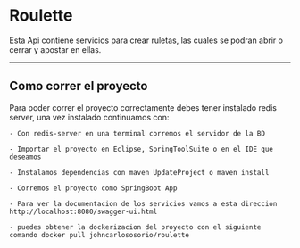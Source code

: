 # Roulette

Esta Api contiene servicios para crear ruletas, las cuales se podran abrir o cerrar y apostar en ellas.

---

## Como correr el proyecto

Para poder correr el proyecto correctamente debes tener instalado redis server, una vez instalado continuamos con:
    
    - Con redis-server en una terminal corremos el servidor de la BD

    - Importar el proyecto en Eclipse, SpringToolSuite o en el IDE que deseamos

    - Instalamos dependencias con maven UpdateProject o maven install

    - Corremos el proyecto como SpringBoot App

    - Para ver la documentacion de los servicios vamos a esta direccion http://localhost:8080/swagger-ui.html

    - puedes obtener la dockerizacion del proyecto con el siguiente comando docker pull johncarlososorio/roulette
